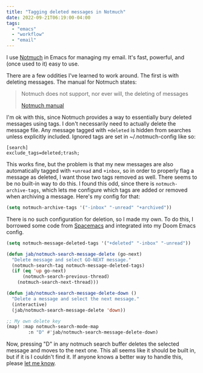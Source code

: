 ```yaml
---
title: "Tagging deleted messages in Notmuch"
date: 2022-09-21T06:19:00-04:00
tags:
  - "emacs"
  - "workflow"
  - "email"
---
```


I use [Notmuch](https://notmuchmail.org/) in Emacs for managing my email. It's fast, powerful, and (once used to it) easy to use.

There are a few oddities I've learned to work around. The first is with deleting messages. The manual for Notmuch states:

> Notmuch does not support, nor ever will, the deleting of messages
>
> [Notmuch manual](https://notmuchmail.org/doc/latest/)

I'm ok with this, since Notmuch provides a way to essentially bury deleted messages using tags. I don't necessarily need to actually delete the message file. Any message tagged with `+deleted` is hidden from searches unless explicitly included. Ignored tags are set in ~/.notmuch-config like so:

```
[search]
exclude_tags=deleted;trash;
```

This works fine, but the problem is that my new messages are also automatically tagged with `+unread` and `+inbox`, so in order to properly flag a message as deleted, I want those two tags removed as well. There seems to be no built-in way to do this. I found this odd, since there is `notmuch-archive-tags`, which lets me configure which tags are added or removed when archiving a message. Here's my config for that:

```lisp
(setq notmuch-archive-tags '("-inbox" "-unread" "+archived"))
```

There is no such configuration for deletion, so I made my own. To do this, I borrowed some code from [Spacemacs](https://spacemacs.org) and integrated into my Doom Emacs config.

```lisp
(setq notmuch-message-deleted-tags '("+deleted" "-inbox" "-unread"))

(defun jab/notmuch-search-message-delete (go-next)
  "Delete message and select GO-NEXT message."
  (notmuch-search-tag notmuch-message-deleted-tags)
  (if (eq 'up go-next)
      (notmuch-search-previous-thread)
    (notmuch-search-next-thread)))

(defun jab/notmuch-search-message-delete-down ()
  "Delete a message and select the next message."
  (interactive)
  (jab/notmuch-search-message-delete 'down))

;; My own delete key
(map! :map notmuch-search-mode-map
        :n "D" #'jab/notmuch-search-message-delete-down)

```

Now, pressing "D" in any notmuch search buffer deletes the selected message and moves to the next one. This all seems like it should be built in, but if it is I couldn't find it. If anyone knows a better way to handle this, please [let me know](mailto:jack@baty.net).

